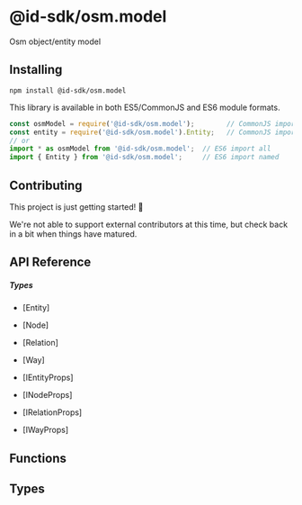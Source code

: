 # @id-sdk/osm.model

Osm object/entity model

## Installing

`npm install @id-sdk/osm.model`

This library is available in both ES5/CommonJS and ES6 module formats.

```js
const osmModel = require('@id-sdk/osm.model');        // CommonJS import all
const entity = require('@id-sdk/osm.model').Entity;   // CommonJS import named
// or
import * as osmModel from '@id-sdk/osm.model';  // ES6 import all
import { Entity } from '@id-sdk/osm.model';     // ES6 import named
```


## Contributing

This project is just getting started! 🌱

We're not able to support external contributors at this time, but check back in a bit when things have matured.



## API Reference

##### Types
* [Entity]
* [Node]
* [Relation]
* [Way]

* [IEntityProps]
* [INodeProps]
* [IRelationProps]
* [IWayProps]

## Functions

## Types